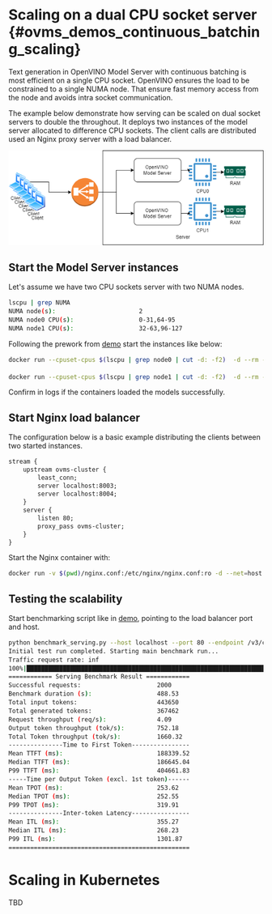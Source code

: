 # Scaling on a dual CPU socket server {#ovms_demos_continuous_batching_scaling}

Text generation in OpenVINO Model Server with continuous batching is most efficient on a single CPU socket. OpenVINO ensures the load to be constrained to a single NUMA node. 
That ensure fast memory access from the node and avoids intra socket communication.

The example below demonstrate how serving can be scaled on dual socket servers to double the throughout. 
It deploys two instances of the model server allocated to difference CPU sockets. The client calls are distributed used an Nginx proxy server with a load balancer.

![drawing](./loadbalancing.png)

## Start the Model Server instances

Let's assume we have two CPU sockets server with two NUMA nodes. 
```bash
lscpu | grep NUMA
NUMA node(s):                       2
NUMA node0 CPU(s):                  0-31,64-95
NUMA node1 CPU(s):                  32-63,96-127
```
Following the prework from [demo](../README.md) start the instances like below:
```bash
docker run --cpuset-cpus $(lscpu | grep node0 | cut -d: -f2)  -d --rm -p 8003:8003 -v $(pwd)/models:/workspace:ro openvino/model_server:latest --rest_port 8003 --config_path /workspace/config.json

docker run --cpuset-cpus $(lscpu | grep node1 | cut -d: -f2)  -d --rm -p 8004:8004 -v $(pwd)/models:/workspace:ro openvino/model_server:latest --rest_port 8004 --config_path /workspace/config.json
```
Confirm in logs if the containers loaded the models successfully.

## Start Nginx load balancer

The configuration below is a basic example distributing the clients between two started instances.
```
stream {
    upstream ovms-cluster {
        least_conn;
        server localhost:8003;
        server localhost:8004;
    }
    server {
        listen 80;
        proxy_pass ovms-cluster;
    }
}
```
Start the Nginx container with: 
```bash
docker run -v $(pwd)/nginx.conf:/etc/nginx/nginx.conf:ro -d --net=host -p 80:80 nginx
```

## Testing the scalability

Start benchmarking script like in [demo](../README.md), pointing to the load balancer port and host.
```bash
python benchmark_serving.py --host localhost --port 80 --endpoint /v3/chat/completions --backend openai-chat --model meta-llama/Meta-Llama-3-8B-Instruct --dataset-path ShareGPT_V3_unfiltered_cleaned_split.json --num-prompts 2000 --request-rate inf --save-result --seed 10
Initial test run completed. Starting main benchmark run...
Traffic request rate: inf
100%|██████████████████████████████████████████████████████████████████████████████████████████████████████████████████████████████████████████████████████████████████████████████████████████████████████████████████████████████| 2000/2000 [08:08<00:00,  4.09it/s]
============ Serving Benchmark Result ============
Successful requests:                     2000
Benchmark duration (s):                  488.53
Total input tokens:                      443650
Total generated tokens:                  367462
Request throughput (req/s):              4.09
Output token throughput (tok/s):         752.18
Total Token throughput (tok/s):          1660.32
---------------Time to First Token----------------
Mean TTFT (ms):                          188339.52
Median TTFT (ms):                        186645.04
P99 TTFT (ms):                           404661.83
-----Time per Output Token (excl. 1st token)------
Mean TPOT (ms):                          253.62
Median TPOT (ms):                        252.55
P99 TPOT (ms):                           319.91
---------------Inter-token Latency----------------
Mean ITL (ms):                           355.27
Median ITL (ms):                         268.23
P99 ITL (ms):                            1301.87
==================================================
```



# Scaling in Kubernetes

TBD

